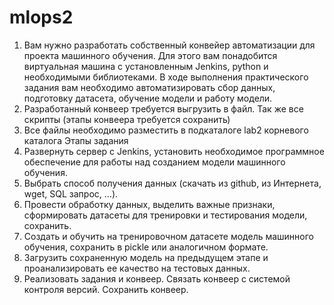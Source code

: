 # mlops2
1. Вам нужно разработать собственный конвейер автоматизации для проекта машинного обучения. Для этого вам понадобится виртуальная машина с установленным Jenkins, python и необходимыми библиотеками. В ходе выполнения практического задания вам необходимо автоматизировать сбор данных, подготовку датасета, обучение модели и работу модели.  
2. Разработанный конвеер требуется выгрузить в файл. Так же все скрипты (этапы конвеера требуется сохранить)
3. Все файлы необходимо разместить в подкаталоге lab2 корневого каталога Этапы задания
4. Развернуть сервер с Jenkins, установить необходимое программное обеспечение для работы над созданием модели машинного обучения.
5. Выбрать способ получения данных (скачать из github, из Интернета, wget, SQL запрос, …).
6. Провести обработку данных, выделить важные признаки, сформировать датасеты для тренировки и тестирования модели, сохранить.
7. Создать и обучить на тренировочном датасете модель машинного обучения, сохранить в pickle или аналогичном формате.
8. Загрузить сохраненную модель на предыдущем этапе и проанализировать ее качество на тестовых данных.
9. Реализовать задания и конвеер. Связать конвеер с системой контроля версий. Сохранить конвеер.

